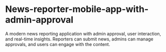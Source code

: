 # News-reporter-mobile-app-with-admin-approval
A modern news reporting application with admin approval, user interaction, and real-time insights. Reporters can submit news, admins can manage approvals, and users can engage with the content.
